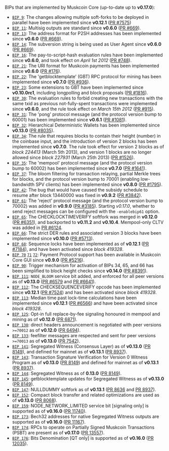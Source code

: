 BIPs that are implemented by Muskcoin Core (up-to-date up to **v0.17.0**):

* [`BIP 9`](https://github.com/muskcoin/bips/blob/master/bip-0009.mediawiki): The changes allowing multiple soft-forks to be deployed in parallel have been implemented since **v0.12.1**  ([PR #7575](https://github.com/muskcoin/muskcoin/pull/7575))
* [`BIP 11`](https://github.com/muskcoin/bips/blob/master/bip-0011.mediawiki): Multisig outputs are standard since **v0.6.0** ([PR #669](https://github.com/muskcoin/muskcoin/pull/669)).
* [`BIP 13`](https://github.com/muskcoin/bips/blob/master/bip-0013.mediawiki): The address format for P2SH addresses has been implemented since **v0.6.0** ([PR #669](https://github.com/muskcoin/muskcoin/pull/669)).
* [`BIP 14`](https://github.com/muskcoin/bips/blob/master/bip-0014.mediawiki): The subversion string is being used as User Agent since **v0.6.0** ([PR #669](https://github.com/muskcoin/muskcoin/pull/669)).
* [`BIP 16`](https://github.com/muskcoin/bips/blob/master/bip-0016.mediawiki): The pay-to-script-hash evaluation rules have been implemented since **v0.6.0**, and took effect on *April 1st 2012* ([PR #748](https://github.com/muskcoin/muskcoin/pull/748)).
* [`BIP 21`](https://github.com/muskcoin/bips/blob/master/bip-0021.mediawiki): The URI format for Muskcoin payments has been implemented since **v0.6.0** ([PR #176](https://github.com/muskcoin/muskcoin/pull/176)).
* [`BIP 22`](https://github.com/muskcoin/bips/blob/master/bip-0022.mediawiki): The 'getblocktemplate' (GBT) RPC protocol for mining has been implemented since **v0.7.0** ([PR #936](https://github.com/muskcoin/muskcoin/pull/936)).
* [`BIP 23`](https://github.com/muskcoin/bips/blob/master/bip-0023.mediawiki): Some extensions to GBT have been implemented since **v0.10.0rc1**, including longpolling and block proposals ([PR #1816](https://github.com/muskcoin/muskcoin/pull/1816)).
* [`BIP 30`](https://github.com/muskcoin/bips/blob/master/bip-0030.mediawiki): The evaluation rules to forbid creating new transactions with the same txid as previous not-fully-spent transactions were implemented since **v0.6.0**, and the rule took effect on *March 15th 2012* ([PR #915](https://github.com/muskcoin/muskcoin/pull/915)).
* [`BIP 31`](https://github.com/muskcoin/bips/blob/master/bip-0031.mediawiki): The 'pong' protocol message (and the protocol version bump to 60001) has been implemented since **v0.6.1** ([PR #1081](https://github.com/muskcoin/muskcoin/pull/1081)).
* [`BIP 32`](https://github.com/muskcoin/bips/blob/master/bip-0032.mediawiki): Hierarchical Deterministic Wallets has been implemented since **v0.13.0** ([PR #8035](https://github.com/muskcoin/muskcoin/pull/8035)).
* [`BIP 34`](https://github.com/muskcoin/bips/blob/master/bip-0034.mediawiki): The rule that requires blocks to contain their height (number) in the coinbase input, and the introduction of version 2 blocks has been implemented since **v0.7.0**. The rule took effect for version 2 blocks as of *block 224413* (March 5th 2013), and version 1 blocks are no longer allowed since *block 227931* (March 25th 2013) ([PR #1526](https://github.com/muskcoin/muskcoin/pull/1526)).
* [`BIP 35`](https://github.com/muskcoin/bips/blob/master/bip-0035.mediawiki): The 'mempool' protocol message (and the protocol version bump to 60002) has been implemented since **v0.7.0** ([PR #1641](https://github.com/muskcoin/muskcoin/pull/1641)).
* [`BIP 37`](https://github.com/muskcoin/bips/blob/master/bip-0037.mediawiki): The bloom filtering for transaction relaying, partial Merkle trees for blocks, and the protocol version bump to 70001 (enabling low-bandwidth SPV clients) has been implemented since **v0.8.0** ([PR #1795](https://github.com/muskcoin/muskcoin/pull/1795)).
* [`BIP 42`](https://github.com/muskcoin/bips/blob/master/bip-0042.mediawiki): The bug that would have caused the subsidy schedule to resume after block 13440000 was fixed in **v0.9.2** ([PR #3842](https://github.com/muskcoin/muskcoin/pull/3842)).
* [`BIP 61`](https://github.com/muskcoin/bips/blob/master/bip-0061.mediawiki): The 'reject' protocol message (and the protocol version bump to 70002) was added in **v0.9.0** ([PR #3185](https://github.com/muskcoin/muskcoin/pull/3185)). Starting *v0.17.0*, whether to send reject messages can be configured with the `-enablebip61` option.
* [`BIP 65`](https://github.com/muskcoin/bips/blob/master/bip-0065.mediawiki): The CHECKLOCKTIMEVERIFY softfork was merged in **v0.12.0** ([PR #6351](https://github.com/muskcoin/muskcoin/pull/6351)), and backported to **v0.11.2** and **v0.10.4**. Mempool-only CLTV was added in [PR #6124](https://github.com/muskcoin/muskcoin/pull/6124).
* [`BIP 66`](https://github.com/muskcoin/bips/blob/master/bip-0066.mediawiki): The strict DER rules and associated version 3 blocks have been implemented since **v0.10.0** ([PR #5713](https://github.com/muskcoin/muskcoin/pull/5713)).
* [`BIP 68`](https://github.com/muskcoin/bips/blob/master/bip-0068.mediawiki): Sequence locks have been implemented as of **v0.12.1**  ([PR #7184](https://github.com/muskcoin/muskcoin/pull/7184)), and have been activated since *block 419328*.
* [`BIP 70`](https://github.com/muskcoin/bips/blob/master/bip-0070.mediawiki) [`71`](https://github.com/muskcoin/bips/blob/master/bip-0071.mediawiki) [`72`](https://github.com/muskcoin/bips/blob/master/bip-0072.mediawiki): Payment Protocol support has been available in Muskcoin Core GUI since **v0.9.0** ([PR #5216](https://github.com/muskcoin/muskcoin/pull/5216)).
* [`BIP 90`](https://github.com/muskcoin/bips/blob/master/bip-0090.mediawiki): Trigger mechanism for activation of BIPs 34, 65, and 66 has been simplified to block height checks since **v0.14.0** ([PR #8391](https://github.com/muskcoin/muskcoin/pull/8391)).
* [`BIP 111`](https://github.com/muskcoin/bips/blob/master/bip-0111.mediawiki): `NODE_BLOOM` service bit added, and enforced for all peer versions as of **v0.13.0** ([PR #6579](https://github.com/muskcoin/muskcoin/pull/6579) and [PR #6641](https://github.com/muskcoin/muskcoin/pull/6641)).
* [`BIP 112`](https://github.com/muskcoin/bips/blob/master/bip-0112.mediawiki): The CHECKSEQUENCEVERIFY opcode has been implemented since **v0.12.1** ([PR #7524](https://github.com/muskcoin/muskcoin/pull/7524)) and has been activated since *block 419328*.
* [`BIP 113`](https://github.com/muskcoin/bips/blob/master/bip-0113.mediawiki): Median time past lock-time calculations have been implemented since **v0.12.1** ([PR #6566](https://github.com/muskcoin/muskcoin/pull/6566)) and have been activated since *block 419328*.
* [`BIP 125`](https://github.com/muskcoin/bips/blob/master/bip-0125.mediawiki): Opt-in full replace-by-fee signaling honoured in mempool and mining as of **v0.12.0** ([PR 6871](https://github.com/muskcoin/muskcoin/pull/6871)).
* [`BIP 130`](https://github.com/muskcoin/bips/blob/master/bip-0130.mediawiki): direct headers announcement is negotiated with peer versions `>=70012` as of **v0.12.0** ([PR 6494](https://github.com/muskcoin/muskcoin/pull/6494)).
* [`BIP 133`](https://github.com/muskcoin/bips/blob/master/bip-0133.mediawiki): feefilter messages are respected and sent for peer versions `>=70013` as of **v0.13.0** ([PR 7542](https://github.com/muskcoin/muskcoin/pull/7542)).
* [`BIP 141`](https://github.com/muskcoin/bips/blob/master/bip-0141.mediawiki): Segregated Witness (Consensus Layer) as of **v0.13.0** ([PR 8149](https://github.com/muskcoin/muskcoin/pull/8149)), and defined for mainnet as of **v0.13.1** ([PR 8937](https://github.com/muskcoin/muskcoin/pull/8937)).
* [`BIP 143`](https://github.com/muskcoin/bips/blob/master/bip-0143.mediawiki): Transaction Signature Verification for Version 0 Witness Program as of **v0.13.0** ([PR 8149](https://github.com/muskcoin/muskcoin/pull/8149)) and defined for mainnet as of **v0.13.1** ([PR 8937](https://github.com/muskcoin/muskcoin/pull/8937)).
* [`BIP 144`](https://github.com/muskcoin/bips/blob/master/bip-0144.mediawiki): Segregated Witness as of **0.13.0** ([PR 8149](https://github.com/muskcoin/muskcoin/pull/8149)).
* [`BIP 145`](https://github.com/muskcoin/bips/blob/master/bip-0145.mediawiki): getblocktemplate updates for Segregated Witness as of **v0.13.0** ([PR 8149](https://github.com/muskcoin/muskcoin/pull/8149)).
* [`BIP 147`](https://github.com/muskcoin/bips/blob/master/bip-0147.mediawiki): NULLDUMMY softfork as of **v0.13.1** ([PR 8636](https://github.com/muskcoin/muskcoin/pull/8636) and [PR 8937](https://github.com/muskcoin/muskcoin/pull/8937)).
* [`BIP 152`](https://github.com/muskcoin/bips/blob/master/bip-0152.mediawiki): Compact block transfer and related optimizations are used as of **v0.13.0** ([PR 8068](https://github.com/muskcoin/muskcoin/pull/8068)).
* [`BIP 159`](https://github.com/muskcoin/bips/blob/master/bip-0159.mediawiki): NODE_NETWORK_LIMITED service bit [signaling only] is supported as of **v0.16.0** ([PR 11740](https://github.com/muskcoin/muskcoin/pull/11740)).
* [`BIP 173`](https://github.com/muskcoin/bips/blob/master/bip-0173.mediawiki): Bech32 addresses for native Segregated Witness outputs are supported as of **v0.16.0** ([PR 11167](https://github.com/muskcoin/muskcoin/pull/11167)).
* [`BIP 174`](https://github.com/muskcoin/bips/blob/master/bip-0174.mediawiki): RPCs to operate on Partially Signed Muskcoin Transactions (PSBT) are present as of **v0.17.0** ([PR 13557](https://github.com/muskcoin/muskcoin/pull/13557)).
* [`BIP 176`](https://github.com/muskcoin/bips/blob/master/bip-0176.mediawiki): Bits Denomination [QT only] is supported as of **v0.16.0** ([PR 12035](https://github.com/muskcoin/muskcoin/pull/12035)).

